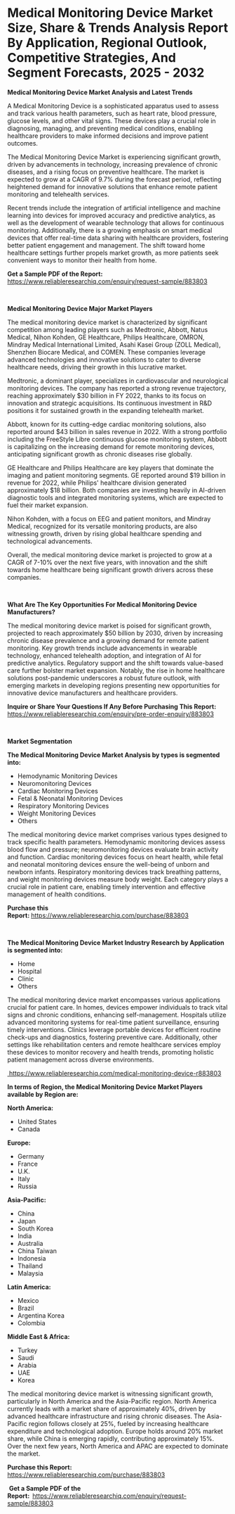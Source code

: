 <p><h1>Medical Monitoring Device Market Size, Share & Trends Analysis Report By Application, Regional Outlook, Competitive Strategies, And Segment Forecasts, 2025 - 2032</h1></p><p><strong>Medical Monitoring Device Market Analysis and Latest Trends</strong></p>
<p><p>A Medical Monitoring Device is a sophisticated apparatus used to assess and track various health parameters, such as heart rate, blood pressure, glucose levels, and other vital signs. These devices play a crucial role in diagnosing, managing, and preventing medical conditions, enabling healthcare providers to make informed decisions and improve patient outcomes.</p><p>The Medical Monitoring Device Market is experiencing significant growth, driven by advancements in technology, increasing prevalence of chronic diseases, and a rising focus on preventive healthcare. The market is expected to grow at a CAGR of 9.7% during the forecast period, reflecting heightened demand for innovative solutions that enhance remote patient monitoring and telehealth services.</p><p>Recent trends include the integration of artificial intelligence and machine learning into devices for improved accuracy and predictive analytics, as well as the development of wearable technology that allows for continuous monitoring. Additionally, there is a growing emphasis on smart medical devices that offer real-time data sharing with healthcare providers, fostering better patient engagement and management. The shift toward home healthcare settings further propels market growth, as more patients seek convenient ways to monitor their health from home.</p></p>
<p><strong>Get a Sample PDF of the Report:&nbsp;</strong> <a href="https://www.reliableresearchiq.com/enquiry/request-sample/883803?utm_campaign=3572&utm_medium=2&utm_source=Github&utm_content=ia&utm_term=13042025&utm_id=medical-monitoring-device">https://www.reliableresearchiq.com/enquiry/request-sample/883803</a></p>
<p>&nbsp;</p>
<p><strong>Medical Monitoring Device Major Market Players</strong></p>
<p><p>The medical monitoring device market is characterized by significant competition among leading players such as Medtronic, Abbott, Natus Medical, Nihon Kohden, GE Healthcare, Philips Healthcare, OMRON, Mindray Medical International Limited, Asahi Kasei Group (ZOLL Medical), Shenzhen Biocare Medical, and COMEN. These companies leverage advanced technologies and innovative solutions to cater to diverse healthcare needs, driving their growth in this lucrative market.</p><p>Medtronic, a dominant player, specializes in cardiovascular and neurological monitoring devices. The company has reported a strong revenue trajectory, reaching approximately $30 billion in FY 2022, thanks to its focus on innovation and strategic acquisitions. Its continuous investment in R&D positions it for sustained growth in the expanding telehealth market.</p><p>Abbott, known for its cutting-edge cardiac monitoring solutions, also reported around $43 billion in sales revenue in 2022. With a strong portfolio including the FreeStyle Libre continuous glucose monitoring system, Abbott is capitalizing on the increasing demand for remote monitoring devices, anticipating significant growth as chronic diseases rise globally.</p><p>GE Healthcare and Philips Healthcare are key players that dominate the imaging and patient monitoring segments. GE reported around $19 billion in revenue for 2022, while Philips' healthcare division generated approximately $18 billion. Both companies are investing heavily in AI-driven diagnostic tools and integrated monitoring systems, which are expected to fuel their market expansion.</p><p>Nihon Kohden, with a focus on EEG and patient monitors, and Mindray Medical, recognized for its versatile monitoring products, are also witnessing growth, driven by rising global healthcare spending and technological advancements.</p><p>Overall, the medical monitoring device market is projected to grow at a CAGR of 7-10% over the next five years, with innovation and the shift towards home healthcare being significant growth drivers across these companies.</p></p>
<p>&nbsp;</p>
<p><strong>What Are The Key Opportunities For Medical Monitoring Device Manufacturers?</strong></p>
<p><p>The medical monitoring device market is poised for significant growth, projected to reach approximately $50 billion by 2030, driven by increasing chronic disease prevalence and a growing demand for remote patient monitoring. Key growth trends include advancements in wearable technology, enhanced telehealth adoption, and integration of AI for predictive analytics. Regulatory support and the shift towards value-based care further bolster market expansion. Notably, the rise in home healthcare solutions post-pandemic underscores a robust future outlook, with emerging markets in developing regions presenting new opportunities for innovative device manufacturers and healthcare providers.</p></p>
<p><strong>Inquire or Share Your Questions If Any Before Purchasing This Report:</strong> <a href="https://www.reliableresearchiq.com/enquiry/pre-order-enquiry/883803?utm_campaign=3572&utm_medium=2&utm_source=Github&utm_content=ia&utm_term=13042025&utm_id=medical-monitoring-device">https://www.reliableresearchiq.com/enquiry/pre-order-enquiry/883803</a></p>
<p>&nbsp;</p>
<p><strong>Market Segmentation</strong></p>
<p><strong>The Medical Monitoring Device Market Analysis by types is segmented into:</strong></p>
<p><ul><li>Hemodynamic Monitoring Devices</li><li>Neuromonitoring Devices</li><li>Cardiac Monitoring Devices</li><li>Fetal & Neonatal Monitoring Devices</li><li>Respiratory Monitoring Devices</li><li>Weight Monitoring Devices</li><li>Others</li></ul></p>
<p><p>The medical monitoring device market comprises various types designed to track specific health parameters. Hemodynamic monitoring devices assess blood flow and pressure; neuromonitoring devices evaluate brain activity and function. Cardiac monitoring devices focus on heart health, while fetal and neonatal monitoring devices ensure the well-being of unborn and newborn infants. Respiratory monitoring devices track breathing patterns, and weight monitoring devices measure body weight. Each category plays a crucial role in patient care, enabling timely intervention and effective management of health conditions.</p></p>
<p><strong>Purchase this Report:&nbsp;</strong><a href="https://www.reliableresearchiq.com/purchase/883803?utm_campaign=3572&utm_medium=2&utm_source=Github&utm_content=ia&utm_term=13042025&utm_id=medical-monitoring-device">https://www.reliableresearchiq.com/purchase/883803</a></p>
<p>&nbsp;</p>
<p><strong>The Medical Monitoring Device Market Industry Research by Application is segmented into:</strong></p>
<p><ul><li>Home</li><li>Hospital</li><li>Clinic</li><li>Others</li></ul></p>
<p><p>The medical monitoring device market encompasses various applications crucial for patient care. In homes, devices empower individuals to track vital signs and chronic conditions, enhancing self-management. Hospitals utilize advanced monitoring systems for real-time patient surveillance, ensuring timely interventions. Clinics leverage portable devices for efficient routine check-ups and diagnostics, fostering preventive care. Additionally, other settings like rehabilitation centers and remote healthcare services employ these devices to monitor recovery and health trends, promoting holistic patient management across diverse environments.</p></p>
<p><a href="https://www.reliableresearchiq.com/medical-monitoring-device-r883803?utm_campaign=3572&utm_medium=2&utm_source=Github&utm_content=ia&utm_term=13042025&utm_id=medical-monitoring-device">&nbsp;https://www.reliableresearchiq.com/medical-monitoring-device-r883803</a></p>
<p><strong>In terms of Region, the Medical Monitoring Device Market Players available by Region are:</strong></p>
<p>
    <p> <strong> North America: </strong>
        <ul>
            <li>United States</li>
            <li>Canada</li>
        </ul>
        </p> 
    <p> <strong> Europe: </strong>
        <ul>
            <li>Germany</li>
            <li>France</li>
            <li>U.K.</li>
            <li>Italy</li>
            <li>Russia</li>
        </ul>
        </p> 
    <p> <strong> Asia-Pacific: </strong>
        <ul>
            <li>China</li>
            <li>Japan</li>
            <li>South Korea</li>
            <li>India</li>
            <li>Australia</li>
            <li>China Taiwan</li>
            <li>Indonesia</li>
            <li>Thailand</li>
            <li>Malaysia</li>
        </ul>
        </p> 
    <p> <strong> Latin America: </strong>
        <ul>
            <li>Mexico</li>
            <li>Brazil</li>
            <li>Argentina Korea</li>
            <li>Colombia</li>
        </ul>
        </p> 
    <p> <strong> Middle East & Africa: </strong>
        <ul>
            <li>Turkey</li>
            <li>Saudi</li>
            <li>Arabia</li>
            <li>UAE</li>
            <li>Korea</li>
        </ul>
    </p>
    </p>
<p><p>The medical monitoring device market is witnessing significant growth, particularly in North America and the Asia-Pacific region. North America currently leads with a market share of approximately 40%, driven by advanced healthcare infrastructure and rising chronic diseases. The Asia-Pacific region follows closely at 25%, fueled by increasing healthcare expenditure and technological adoption. Europe holds around 20% market share, while China is emerging rapidly, contributing approximately 15%. Over the next few years, North America and APAC are expected to dominate the market.</p></p>
<p><strong>Purchase this Report: </strong><a href="https://www.reliableresearchiq.com/purchase/883803?utm_campaign=3572&utm_medium=2&utm_source=Github&utm_content=ia&utm_term=13042025&utm_id=medical-monitoring-device">https://www.reliableresearchiq.com/purchase/883803</a></p>
<p>&nbsp;<strong>Get a Sample PDF of the Report:&nbsp;&nbsp;</strong><a href="https://www.reliableresearchiq.com/enquiry/request-sample/883803?utm_campaign=3572&utm_medium=2&utm_source=Github&utm_content=ia&utm_term=13042025&utm_id=medical-monitoring-device">https://www.reliableresearchiq.com/enquiry/request-sample/883803</a></p>
<p><strong></strong></p>
<p><p></p><p></p><p></p></p>